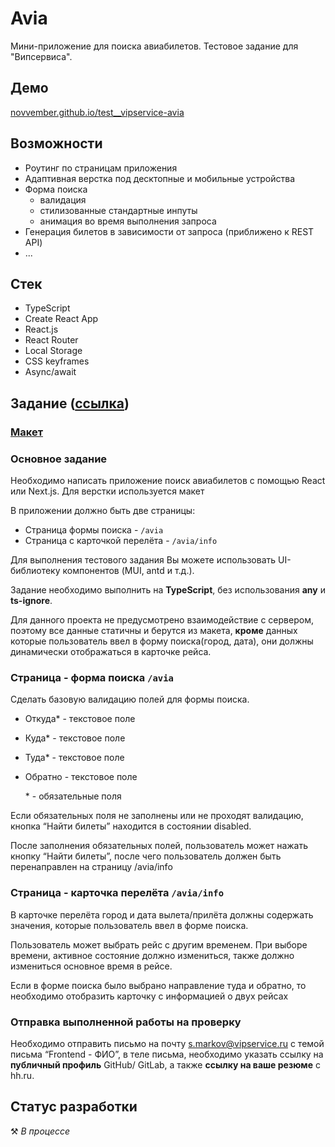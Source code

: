 # Avia

Мини-приложение для поиска авиабилетов. Тестовое задание для "Випсервиса".

## Демо

[novvember.github.io/test\_\_vipservice-avia](http://novvember.github.io/test__vipservice-avia)

## Возможности

- Роутинг по страницам приложения
- Адаптивная верстка под десктопные и мобильные устройства
- Форма поиска
  - валидация
  - стилизованные стандартные инпуты
  - анимация во время выполнения запроса
- Генерация билетов в зависимости от запроса (приближено к REST API)
- ...

## Стек

- TypeScript
- Create React App
- React.js
- React Router
- Local Storage
- CSS keyframes
- Async/await

## Задание ([ссылка](https://docs.google.com/document/d/1qPSFoOCgQtqnYm0zLSQtNt7bH3Ok90_5XhDNlCN6WK4/edit#))

### [Макет](https://www.figma.com/file/zLxjSQiYoJ8c4lsOTzkdkU/%D0%A2%D0%97-%D0%BD%D0%B0-%D0%B2%D0%B0%D0%BA%D0%B0%D0%BD%D1%81%D0%B8%D1%8E-%D0%9F%D1%80%D0%BE%D0%B3%D1%80%D0%B0%D0%BC%D0%BC%D0%B8%D1%81%D1%82-%D0%BF%D0%BE%D0%BB%D1%8C%D0%B7%D0%BE%D0%B2%D0%B0%D1%82%D0%B5%D0%BB%D1%8C%D1%81%D0%BA%D0%B8%D1%85-%D0%B8%D0%BD%D1%82%D0%B5%D1%80%D1%84%D0%B5%D0%B9%D1%81%D0%BE%D0%B2?node-id=0%3A1)

### Основное задание

Необходимо написать приложение поиск авиабилетов с помощью React или Next.js. Для верстки используется макет

В приложении должно быть две страницы:

- Страница формы поиска - `/avia`
- Страница с карточкой перелёта - `/avia/info`

Для выполнения тестового задания Вы можете использовать UI-библиотеку компонентов (MUI, antd и т.д.).

Задание необходимо выполнить на **TypeScript**, без использования **any** и **ts-ignore**.

Для данного проекта не предусмотрено взаимодействие с сервером, поэтому все данные статичны и берутся из макета, **кроме** данных которые пользователь ввел в форму поиска(город, дата), они должны динамически отображаться в карточке рейса.

### Страница - форма поиска `/avia`

Сделать базовую валидацию полей для формы поиска.

- Откуда\* - текстовое поле
- Куда\* - текстовое поле
- Туда\* - текстовое поле
- Обратно - текстовое поле

  \* - обязательные поля

Если обязательных поля не заполнены или не проходят валидацию, кнопка “Найти билеты” находится в состоянии disabled.

После заполнения обязательных полей, пользователь может нажать кнопку “Найти билеты”, после чего пользователь должен быть перенаправлен на страницу /avia/info

### Страница - карточка перелёта `/avia/info`

В карточке перелёта город и дата вылета/прилёта должны содержать значения, которые пользователь ввел в форме поиска.

Пользователь может выбрать рейс с другим временем. При выборе времени, активное состояние должно измениться, также должно измениться основное время в рейсе.

Если в форме поиска было выбрано направление туда и обратно, то необходимо отобразить карточку с информацией о двух рейсах

### Отправка выполненной работы на проверку

Необходимо отправить письмо на почту s.markov@vipservice.ru с темой письма “Frontend - ФИО”, в теле письма, необходимо указать ссылку на **публичный профиль** GitHub/ GitLab, а также **ссылку на ваше резюме** с hh.ru.

## Статус разработки

⚒️ _В процессе_

